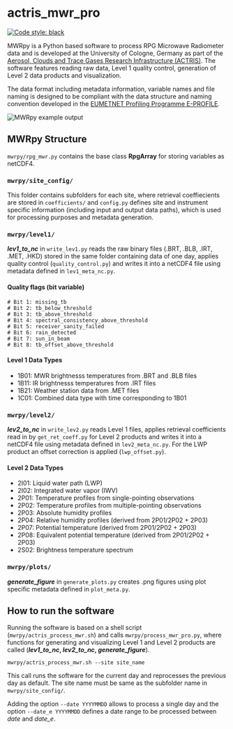 # actris_mwr_pro

[![Code style: black](https://img.shields.io/badge/code%20style-black-000000.svg)](https://github.com/psf/black)

MWRpy is a Python based software to process RPG Microwave Radiometer data and is developed at the University of Cologne, Germany as part of the [Aerosol, Clouds and Trace Gases Research Infrastructure (ACTRIS)](https://actris.eu/). 
The software features reading raw data, Level 1 quality control, generation of Level 2 data products and visualization.

The data format including metadata information, variable names and file naming is designed to be compliant with the data structure and naming convention developed in the [EUMETNET Profiling Programme E-PROFILE](https://www.eumetnet.eu/). 

![MWRpy example output](https://atmos.meteo.uni-koeln.de/~hatpro/quicklooks/obs/site/jue/tophat/actris/level2/2022/10/29/20221029_juelich_temperature.png)

## MWRpy Structure

`mwrpy/rpg_mwr.py` contains the base class <b>RpgArray</b> for storing variables as netCDF4.

### `mwrpy/site_config/`

This folder contains subfolders for each site, where retrieval coeffiecients are stored in `coefficients/` and `config.py` defines site and instrument specific information (including input and output data paths), which is used for processing purposes and metadata generation.

### `mwrpy/level1/`

<b>*lev1_to_nc*</b> in `write_lev1.py` reads the raw binary files (.BRT, .BLB, .IRT, .MET, .HKD) stored in the same folder containing data of one day, applies quality control (`quality_control.py`) and writes it into a netCDF4 file using metadata defined in `lev1_meta_nc.py`.

#### Quality flags (bit variable)
    # Bit 1: missing_tb
    # Bit 2: tb_below_threshold
    # Bit 3: tb_above_threshold
    # Bit 4: spectral_consistency_above_threshold
    # Bit 5: receiver_sanity_failed
    # Bit 6: rain_detected
    # Bit 7: sun_in_beam
    # Bit 8: tb_offset_above_threshold
    
#### Level 1 Data Types
* 1B01: MWR brightnesss temperatures from .BRT and .BLB files
* 1B11: IR brightnesss temperatures from .IRT files
* 1B21: Weather station data from .MET files
* 1C01: Combined data type with time corresponding to 1B01

### `mwrpy/level2/`

<b>*lev2_to_nc*</b> in `write_lev2.py` reads Level 1 files, applies retrieval coefficients read in by `get_ret_coeff.py` for Level 2 products and writes it into a netCDF4 file using metadata defined in `lev2_meta_nc.py`. For the LWP product an offset correction is applied (`lwp_offset.py`).

#### Level 2 Data Types
* 2I01: Liquid water path (LWP)
* 2I02: Integrated water vapor (IWV)
* 2P01: Temperature profiles from single-pointing observations
* 2P02: Temperature profiles from multiple-pointing observations
* 2P03: Absolute humidity profiles
* 2P04: Relative humidity profiles (derived from 2P01/2P02 + 2P03)
* 2P07: Potential temperature (derived from 2P01/2P02 + 2P03)
* 2P08: Equivalent potential temperature (derived from 2P01/2P02 + 2P03)
* 2S02: Brightness temperature spectrum

### `mwrpy/plots/`

<b>*generate_figure*</b> in `generate_plots.py` creates .png figures using plot specific metadata defined in `plot_meta.py`.

## How to run the software

Running the software is based on a shell script (`mwrpy/actris_process_mwr.sh`) and calls `mwrpy/process_mwr_pro.py`, where functions for generating and visualizing Level 1 and Level 2 products are called (<b>*lev1_to_nc*, *lev2_to_nc*, *generate_figure*</b>).

```
mwrpy/actris_process_mwr.sh --site site_name
```
This call runs the software for the current day and reprocesses the previous day as default. The site name must be same as the subfolder name in `mwrpy/site_config/`.

Adding the option `--date YYYYMMDD` allows to process a single day and the option `--date_e YYYYMMDD` defines a date range to be processed between *date* and *date_e*.
